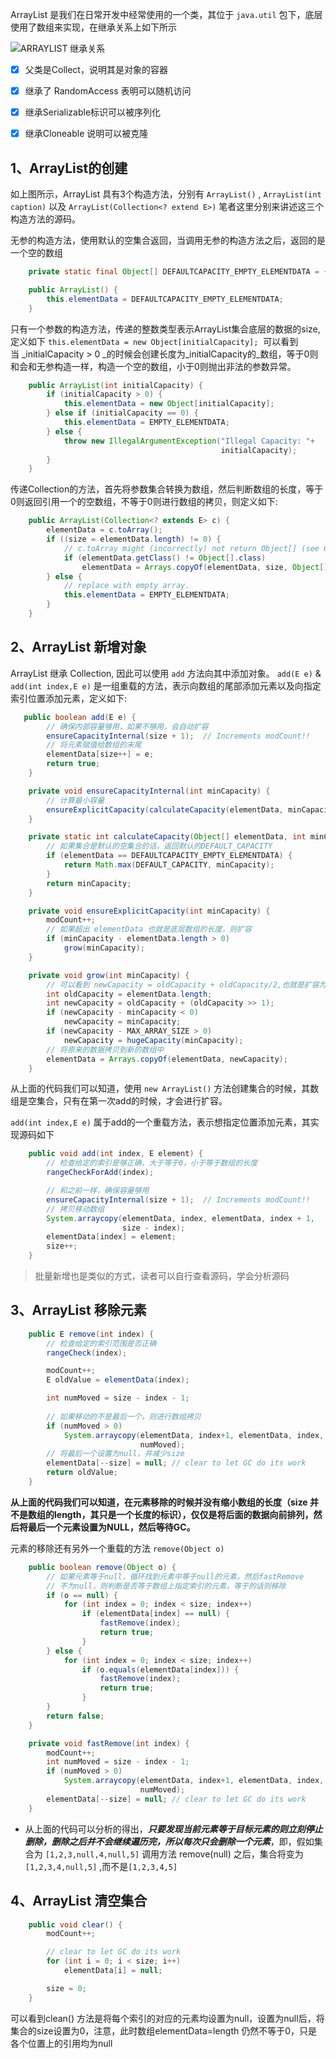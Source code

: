

ArrayList 是我们在日常开发中经常使用的一个类，其位于 `java.util` 包下，底层使用了数组来实现，在继承关系上如下所示


![ARRAYLIST 继承关系](../img/arraylist_stract.png)

- [x] 父类是Collect，说明其是对象的容器
- [x] 继承了 RandomAccess 表明可以随机访问
- [x] 继承Serializable标识可以被序列化
- [x] 继承Cloneable 说明可以被克隆



<a name="kUcEJ"></a>
## 1、ArrayList的创建


如上图所示，ArrayList 具有3个构造方法，分别有 `ArrayList()` , `ArrayList(int caption)` 以及 `ArrayList(Collection<? extend E>)` 笔者这里分别来讲述这三个构造方法的源码。


无参的构造方法，使用默认的空集合返回，当调用无参的构造方法之后，返回的是一个空的数组
```java
    private static final Object[] DEFAULTCAPACITY_EMPTY_ELEMENTDATA = {};

    public ArrayList() {
        this.elementData = DEFAULTCAPACITY_EMPTY_ELEMENTDATA;
    }
```


只有一个参数的构造方法，传递的整数类型表示ArrayList集合底层的数据的size,定义如下 `this.elementData = new Object[initialCapacity];`  可以看到当 _initialCapacity > 0 _的时候会创建长度为_initialCapacity的_数组，等于0则和会和无参构造一样，构造一个空的数组，小于0则抛出非法的参数异常。
```java
    public ArrayList(int initialCapacity) {
        if (initialCapacity > 0) {
            this.elementData = new Object[initialCapacity];
        } else if (initialCapacity == 0) {
            this.elementData = EMPTY_ELEMENTDATA;
        } else {
            throw new IllegalArgumentException("Illegal Capacity: "+
                                               initialCapacity);
        }
    }
```


传递Collection的方法，首先将参数集合转换为数组，然后判断数组的长度，等于0则返回引用一个的空数组，不等于0则进行数组的拷贝，则定义如下:
```java
    public ArrayList(Collection<? extends E> c) {
        elementData = c.toArray();
        if ((size = elementData.length) != 0) {
            // c.toArray might (incorrectly) not return Object[] (see 6260652)
            if (elementData.getClass() != Object[].class)
                elementData = Arrays.copyOf(elementData, size, Object[].class);
        } else {
            // replace with empty array.
            this.elementData = EMPTY_ELEMENTDATA;
        }
    }
```


<a name="A0kgb"></a>
## 2、ArrayList 新增对象
ArrayList 继承 Collection, 因此可以使用 `add` 方法向其中添加对象。 `add(E e)` & `add(int index,E e)` 是一组重载的方法，表示向数组的尾部添加元素以及向指定索引位置添加元素，定义如下:


```java
   public boolean add(E e) {
        // 确保内部容量够用，如果不够用，会自动扩容
        ensureCapacityInternal(size + 1);  // Increments modCount!!
        // 将元素赋值给数组的末尾
        elementData[size++] = e;
        return true;
    }

    private void ensureCapacityInternal(int minCapacity) {
        // 计算最小容量
        ensureExplicitCapacity(calculateCapacity(elementData, minCapacity));
    }

    private static int calculateCapacity(Object[] elementData, int minCapacity) {
        // 如果集合是默认的空集合的话，返回默认的DEFAULT_CAPACITY
        if (elementData == DEFAULTCAPACITY_EMPTY_ELEMENTDATA) {
            return Math.max(DEFAULT_CAPACITY, minCapacity);
        }
        return minCapacity;
    }

    private void ensureExplicitCapacity(int minCapacity) {
        modCount++;
        // 如果超出 elementData 也就是底层数组的长度，则扩容
        if (minCapacity - elementData.length > 0)
            grow(minCapacity);
    }

    private void grow(int minCapacity) {
        // 可以看到 newCapacity = oldCapacity + oldCapacity/2,也就是扩容为原来的1.5倍
        int oldCapacity = elementData.length;
        int newCapacity = oldCapacity + (oldCapacity >> 1);
        if (newCapacity - minCapacity < 0)
            newCapacity = minCapacity;
        if (newCapacity - MAX_ARRAY_SIZE > 0)
            newCapacity = hugeCapacity(minCapacity);
        // 将原来的数据拷贝到新的数组中
        elementData = Arrays.copyOf(elementData, newCapacity);
    }
```
从上面的代码我们可以知道，使用 `new ArrayList()` 方法创建集合的时候，其数组是空集合，只有在第一次add的时候，才会进行扩容。


`add(int index,E e)` 属于add的一个重载方法，表示想指定位置添加元素，其实现源码如下


```java
    public void add(int index, E element) {
        // 检查给定的索引是够正确，大于等于0，小于等于数组的长度
        rangeCheckForAdd(index);

       	// 和之前一样，确保容量够用
        ensureCapacityInternal(size + 1);  // Increments modCount!!
        // 拷贝移动数组
        System.arraycopy(elementData, index, elementData, index + 1,
                         size - index);
        elementData[index] = element;
        size++;
    }
```


> 批量新增也是类似的方式，读者可以自行查看源码，学会分析源码



<a name="ipJiJ"></a>
## 3、ArrayList 移除元素


```java
    public E remove(int index) {
        // 检查给定的索引范围是否正确
        rangeCheck(index);

        modCount++;
        E oldValue = elementData(index);

        int numMoved = size - index - 1;
        
        // 如果移动的不是最后一个，则进行数组拷贝
        if (numMoved > 0)
            System.arraycopy(elementData, index+1, elementData, index,
                             numMoved);
        // 将最后一个设置为null，并减少size
        elementData[--size] = null; // clear to let GC do its work
        return oldValue;
    }
```


**从上面的代码我们可以知道，在元素移除的时候并没有缩小数组的长度（size 并不是数组的length，其只是一个长度的标识），仅仅是将后面的数据向前排列，然后将最后一个元素设置为NULL，然后等待GC。**


元素的移除还有另外一个重载的方法 `remove(Object o)` 


```java
    public boolean remove(Object o) {
        // 如果元素等于null，循环找到元素中等于null的元素，然后fastRemove
        // 不为null，则判断是否等于数组上指定索引的元素，等于的话则移除
        if (o == null) {
            for (int index = 0; index < size; index++)
                if (elementData[index] == null) {
                    fastRemove(index);
                    return true;
                }
        } else {
            for (int index = 0; index < size; index++)
                if (o.equals(elementData[index])) {
                    fastRemove(index);
                    return true;
                }
        }
        return false;
    }

    private void fastRemove(int index) {
        modCount++;
        int numMoved = size - index - 1;
        if (numMoved > 0)
            System.arraycopy(elementData, index+1, elementData, index,
                             numMoved);
        elementData[--size] = null; // clear to let GC do its work
    }
```


- 从上面的代码可以分析的得出，_**只要发现当前元素等于目标元素的则立刻停止删除，删除之后并不会继续遍历完，所以每次只会删除一个元素**_，即，假如集合为 `[1,2,3,null,4,null,5]` 调用方法 remove(null) 之后，集合将变为 `[1,2,3,4,null,5]` ,而不是`[1,2,3,4,5]`



<a name="Y2nCk"></a>
## 4、ArrayList 清空集合


```java
    public void clear() {
        modCount++;

        // clear to let GC do its work
        for (int i = 0; i < size; i++)
            elementData[i] = null;

        size = 0;
    }
```
可以看到clean() 方法是将每个索引的对应的元素均设置为null，设置为null后，将集合的size设置为0，注意，此时数组elementData=length 仍然不等于0，只是各个位置上的引用均为null
